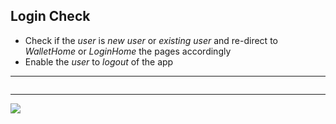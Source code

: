 ## Login Check


* Check if the *user* is *new user* or *existing user* and re-direct to *WalletHome* or *LoginHome* the pages accordingly
* Enable the *user* to *logout* of the app

---------------------------------

![]()

---------------------------------

![](/Users/elangovangopal/Downloads/Login-Check.drawio.svg)
